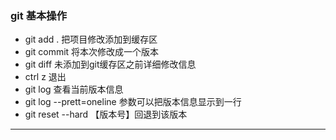 ### git 基本操作


* git  add .  把项目修改添加到缓存区
* git   commit 将本次修改成一个版本
* git  diff  未添加到git缓存区之前详细修改信息
* ctrl z  退出
* git    log  查看当前版本信息
* git  log --prett=oneline   参数可以把版本信息显示到一行
* git  reset --hard  【版本号】回退到该版本
***************
